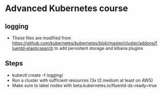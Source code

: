 # Advanced Kubernetes course

## logging

* These files are modified from https://github.com/kubernetes/kubernetes/blob/master/cluster/addons/fluentd-elasticsearch to add persistent storage and kibana plugins

## Steps

* kubectl create -f logging/
* Run a cluster with sufficient resources (3x t2.medium at least on AWS)
* Make sure to label nodes with beta.kubernetes.io/fluentd-ds-ready=true
